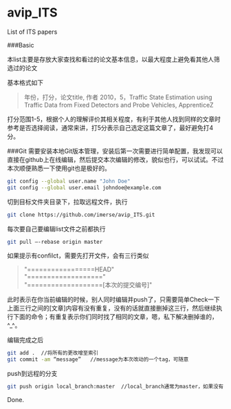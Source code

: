 # avip_ITS
List of ITS papers

###Basic

本list主要是存放大家查找和看过的论文基本信息，以最大程度上避免看其他人筛选过的论文

基本格式如下
>年份，打分，论文title, 作者
>2010，5，Traffic State Estimation using Traffic Data from Fixed Detectors and Probe Vehicles, ApprenticeZ

打分范围1-5，根据个人的理解评价其相关程度，有利于其他人找到同样的文章时参考是否选择阅读，通常来讲，打5分表示自己选定这篇文章了，最好避免打4分。

###Git
需要安装本地Git版本管理，安装后第一次需要进行简单配置，我发现可以直接在github上在线编辑，然后提交本次编辑的修改，貌似也行，可以试试。不过本次顺便熟悉一下使用git也是极好的。

```sh
git config --global user.name "John Doe"
git config --global user.email johndoe@example.com
```

切到目标文件夹目录下，拉取远程文件，执行
```sh
git clone https://github.com/imerse/avip_ITS.git
```
每次要自己要编辑list文件之前都执行 
```sh
git pull —-rebase origin master
```
如果提示有confilct，需要先打开文件，会有三行类似 

> "=================HEAD"<br/>
> "==================="<br/>
> "===================[本次的提交编号]"


此时表示在你当前编辑的时候，别人同时编辑并push了，只需要简单Check一下上面三行之间的[文章]内容有没有重复，没有的话就直接删掉这三行，然后继续执行下面的命令；有重复表示你们同时找了相同的文章，嗯，私下解决删掉谁的，^_^。

编辑完成之后   
```sh
git add .  //将所有的更改增至索引   
git commit -am “message”   //message为本次改动的一个tag，可随意   
```
push到远程的分支
```sh
git push origin local_branch:master  //local_branch通常为master，如果没有特别设置过，直接用master就可以 
```
Done.
